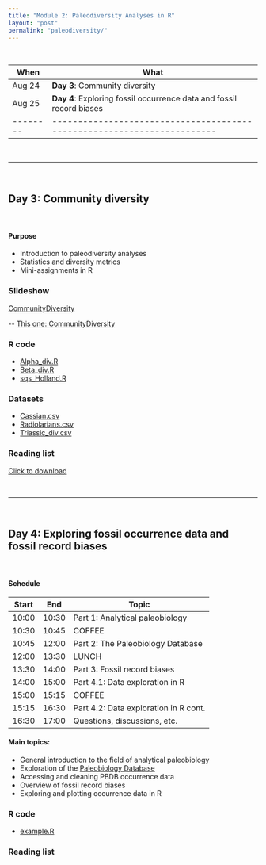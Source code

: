 ```yaml
---
title: "Module 2: Paleodiversity Analyses in R"
layout: "post" 
permalink: "paleodiversity/"
---
```


<br>

| When   | What                                                                  |
|--------|-----------------------------------------------------------------------|
| Aug 24 | **Day 3**: Community diversity                                        |
| Aug 25 | **Day 4**: Exploring fossil occurrence data and fossil record biases  |
|--------|-----------------------------------------------------------------------|

<br>

- - -

<br>

## Day 3: Community diversity

<br>

#### Purpose
- Introduction to paleodiversity analyses
- Statistics and diversity metrics
- Mini-assignments in R


### Slideshow
[CommunityDiversity]({{site.baseurl}}/slides/2_paleodiversity/CommunityDiversity.pptx)

-- [This one: CommunityDiversity]({{site.baseurl}}/data/2_paleodiversity/CommunityDiversity.pptx)

### R code
- [Alpha_div.R]({{site.baseurl}}/data/2_paleodiversity/Alpha_div.R)
- [Beta_div.R]({{site.baseurl}}/data/2_paleodiversity/Beta_div.R)
- [sqs_Holland.R]({{site.baseurl}}/data/2_paleodiversity/sqs_Holland.R)


### Datasets
- [Cassian.csv]({{site.baseurl}}/data/2_paleodiversity/Cassian.csv)
- [Radiolarians.csv]({{site.baseurl}}/data/2_paleodiversity/Radiolarians.csv)
- [Triassic_div.csv]({{site.baseurl}}/data/2_paleodiversity/Triassic_div.csv)


### Reading list
[Click to download]({{site.baseurl}}/data/2_paleodiversity/ReadingList_Kiessling.docx)

<br>

- - -

<br>

## Day 4: Exploring fossil occurrence data and fossil record biases

<br>

#### Schedule

| Start | End   | Topic                                  |
|-------|-------|----------------------------------------|
| 10:00 | 10:30 | Part 1: Analytical paleobiology        |
| 10:30 | 10:45 | COFFEE                                 |
| 10:45 | 12:00 | Part 2: The Paleobiology Database      |
| 12:00 | 13:30 | LUNCH                                  |
| 13:30 | 14:00 | Part 3: Fossil record biases           |
| 14:00 | 15:00 | Part 4.1: Data exploration in R        |
| 15:00 | 15:15 | COFFEE                                 |
| 15:15 | 16:30 | Part 4.2: Data exploration in R cont.  |
| 16:30 | 17:00 | Questions, discussions, etc.           |


#### Main topics:
- General introduction to the field of analytical paleobiology
- Exploration of the [Paleobiology Database](https://paleobiodb.org/#/)
- Accessing and cleaning PBDB occurrence data
- Overview of fossil record biases 
- Exploring and plotting occurrence data in R


### R code
- [example.R]({{site.baseurl}}/data/2_paleodiversity/Alpha_div.R)


### Reading list



